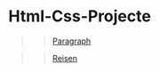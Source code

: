 # Html-Css-Projecte
>>[Paragraph](https://paragraph-websitee.netlify.app/)

>>[Reisen](https://gentle-vacherin-162306.netlify.app/)

